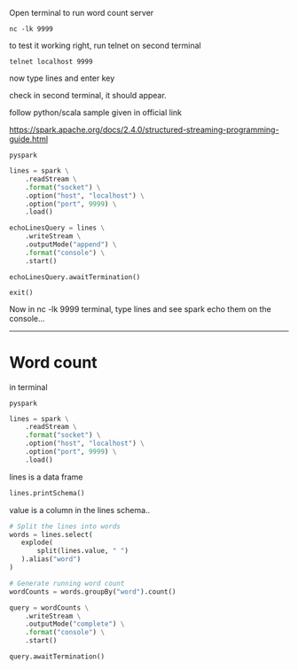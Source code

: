 Open terminal to run word count server

```
nc -lk 9999
```

to test it working right, run telnet on second terminal

```
telnet localhost 9999
```

now type lines and enter key 

check in second terminal, it should appear.


follow python/scala sample given in official link

https://spark.apache.org/docs/2.4.0/structured-streaming-programming-guide.html



```
pyspark
```


```python
lines = spark \
    .readStream \
    .format("socket") \
    .option("host", "localhost") \
    .option("port", 9999) \
    .load()
```

```python
echoLinesQuery = lines \
    .writeStream \
    .outputMode("append") \
    .format("console") \
    .start()
```

```
echoLinesQuery.awaitTermination()
```


```
exit()
```

Now in nc -lk 9999 terminal, type lines and see spark echo them on the console...

----


# Word count

in terminal

```
pyspark
```


```python
lines = spark \
    .readStream \
    .format("socket") \
    .option("host", "localhost") \
    .option("port", 9999) \
    .load()
```

lines is a data frame

```python
lines.printSchema()
```

value is a column in the lines schema..

```python
# Split the lines into words
words = lines.select(
   explode(
       split(lines.value, " ")
   ).alias("word")
)

# Generate running word count
wordCounts = words.groupBy("word").count()
```

```python
query = wordCounts \
    .writeStream \
    .outputMode("complete") \
    .format("console") \
    .start()
```

```python
query.awaitTermination()

```
